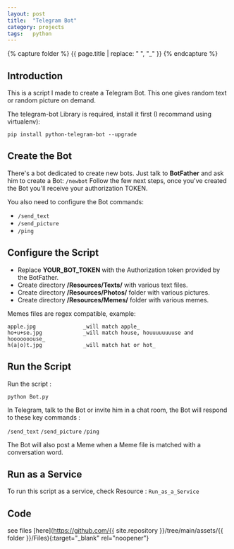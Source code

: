 ```yaml
---
layout: post
title:  "Telegram Bot"
category: projects
tags:   python 
---
```

{% capture folder %}
{{ page.title | replace: " ", "_" }}
{% endcapture %}

## Introduction ##
This is a script I made to create a Telegram Bot. This one gives random text or random picture on demand.
<!--more-->

The telegram-bot Library is required, install it first (I recommand using virtualenv):

`pip install python-telegram-bot --upgrade`

## Create the Bot ##
There's a bot dedicated to create new bots. Just talk to **BotFather** and ask him to create a Bot: `/newbot`
Follow the few next steps, once you've created the Bot you'll receive your authorization TOKEN.

You also need to configure the Bot commands:
- `/send_text`
- `/send_picture`
- `/ping`

## Configure the Script ##
* Replace **YOUR_BOT_TOKEN** with the Authorization token provided by the BotFather.
* Create directory **/Resources/Texts/** with various text files.
* Create directory **/Resources/Photos/** folder with various pictures.
* Create directory **/Resources/Memes/** folder with various memes.

Memes files are regex compatible, example:
```
apple.jpg               _will match apple_
ho+u+se.jpg             _will match house, houuuuuuuuse and hooooooouse_
h(a|o)t.jpg             _will match hat or hot_
```

## Run the Script ##
Run the script : 

`python Bot.py`

In Telegram, talk to the Bot or invite him in a chat room, the Bot will respond to these key commands :

`/send_text`
`/send_picture`
`/ping`

The Bot will also post a Meme when a Meme file is matched with a conversation word.

## Run as a Service ##
To run this script as a service, check Resource : `Run_as_a_Service`

## Code ##
see files [here](https://github.com/{{ site.repository }}/tree/main/assets/{{ folder }}/Files){:target="_blank" rel="noopener"}
